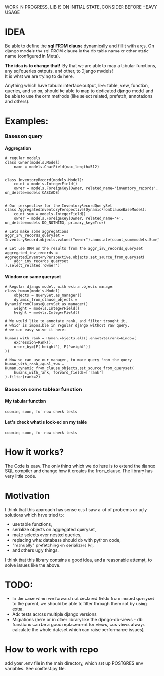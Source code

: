 WORK IN PROGRESS, 
LIB IS ON INITIAL STATE,
CONSIDER BEFORE HEAVY USAGE


# **IDEA**

Be able to define the **sql FROM clause** dynamically and fill it with args. 
On django models the sql FROM clause is the db table name or other static name (configured in Meta).

**The idea is to change that!**. By that we are able to map a tabular functions, any sql/queries outputs, and other, to Django models!   
It is what we are trying to do here. 

Anything which have tabular interface output, like: table, view, function, queries, and so on, should be able to map to dedicated django model and be able to use the orm methods  (like select related, prefetch, annotations and others). 

# Examples:
### Bases on query
#### Aggregation
```
# regular models
class Owner(models.Model):
    name = models.CharField(max_length=512)


class InventoryRecord(models.Model):
    count = models.IntegerField()
    owner = models.ForeignKey(Owner, related_name='inventory_records', on_delete=models.CASCADE)


# Our perspective for the InventoryRecordQuerySet
class AggregatedInventoryPerspective(DynamicFromClauseBaseModel):
    count_sum = models.IntegerField()
    owner = models.ForeignKey(Owner, related_name='+', on_delete=models.DO_NOTHING, primary_key=True)

# Lets make some aggregations
aggr_inv_records_queryset = InventoryRecord.objects.values("owner").annotate(count_sum=models.Sum("count"))

# Let use ORM on the results from the aggr_inv_records_queryset
aggregated_inv_records = AggregatedInventoryPerspective.objects.set_source_from_queryset(
    aggr_inv_records_queryset
).select_related('owner')
```

#### Window on same queryset
```
# Regular django model, with extra objects manager 
class Human(models.Model):
    objects = QuerySet.as_manager()
    dynamic_from_clause_objects = DynamicFromClauseQuerySet.as_manager()
    weight = models.IntegerField()
    height = models.IntegerField()

# We would like to annotate rank, and filter trought it, 
# which is imposible in regular django without raw query. 
# we can easy solve it here:

humans_with_rank = Human.objects.all().annotate(rank=Window(
    expression=Rank(),
    order_by=[F('height'), F('weight')]
))

# Now we can use our manager, to make query from the query
human_with_rank_equal_two = Human.dynamic_from_clause_objects.set_source_from_queryset(
    humans_with_rank, forward_fields=['rank']
).filter(rank=2)
```

### Bases on some tablear function
#### My tabular function
`
cooming soon, for now check tests
`

#### Let's check what is lock-ed on my table 
`
cooming soon, for now check tests
`

# How it works?

The Code is easy. The only thing which we do here is to extend the django SQL compiler and change how it creates the from_clause. The library has very little code.

# Motivation

I think that this approach has sense cus I saw a lot of problems or ugly solutions which have tried to:   
* use table functions,  
* serialize objects on aggregated queryset,  
* make selects over nested queries,  
* replacing what database should do with python code,   
* "manually" prefetching on serializers lvl, 
* and others ugly things.

I think that this library contains a good idea, and a reasonable attempt, to solve issues like the above.

# TODO:
- In the case when we forward not declared fields from nested queryset to the parent, we should be able to filter through them not by using extra.
- Add tests across multiple django versions
- Migrations (here or in other library like the django-db-views - db functions can be a good replacement for views, cus views always calculate the whole dataset which can raise performance issues). 


# How to work with repo
add your .env file in the main directory, which set up POSTGRES env variables. See conftest.py file.